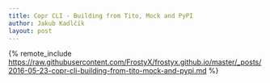 ```yaml
---
title: Copr CLI - Building from Tito, Mock and PyPI
author: Jakub Kadlčík
layout: post
---
```


{% remote_include https://raw.githubusercontent.com/FrostyX/frostyx.github.io/master/_posts/2016-05-23-copr-cli-building-from-tito-mock-and-pypi.md %}
